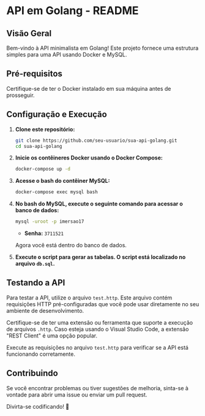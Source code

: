 # API em Golang - README

## Visão Geral

Bem-vindo à API minimalista em Golang! Este projeto fornece uma estrutura simples para uma API usando Docker e MySQL.

## Pré-requisitos

Certifique-se de ter o Docker instalado em sua máquina antes de prosseguir.

## Configuração e Execução

1. **Clone este repositório:**
    ```bash
    git clone https://github.com/seu-usuario/sua-api-golang.git
    cd sua-api-golang
    ```

2. **Inicie os contêineres Docker usando o Docker Compose:**
    ```bash
    docker-compose up -d
    ```

3. **Acesse o bash do contêiner MySQL:**
    ```bash
    docker-compose exec mysql bash
    ```

4. **No bash do MySQL, execute o seguinte comando para acessar o banco de dados:**
    ```bash
    mysql -uroot -p imersao17
    ```
    - **Senha:** `3711521`

    Agora você está dentro do banco de dados.

5. **Execute o script para gerar as tabelas. O script está localizado no arquivo `db.sql`.**

## Testando a API

Para testar a API, utilize o arquivo `test.http`. Este arquivo contém requisições HTTP pré-configuradas que você pode usar diretamente no seu ambiente de desenvolvimento.

Certifique-se de ter uma extensão ou ferramenta que suporte a execução de arquivos `.http`. Caso esteja usando o Visual Studio Code, a extensão "REST Client" é uma opção popular.

Execute as requisições no arquivo `test.http` para verificar se a API está funcionando corretamente.

## Contribuindo

Se você encontrar problemas ou tiver sugestões de melhoria, sinta-se à vontade para abrir uma issue ou enviar um pull request.

Divirta-se codificando! 🚀
